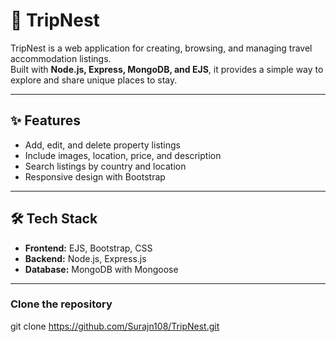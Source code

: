 # 🏡 TripNest

TripNest is a web application for creating, browsing, and managing travel accommodation listings.  
Built with **Node.js, Express, MongoDB, and EJS**, it provides a simple way to explore and share unique places to stay.

---

## ✨ Features
- Add, edit, and delete property listings  
- Include images, location, price, and description  
- Search listings by country and location  
- Responsive design with Bootstrap  

---

## 🛠️ Tech Stack
- **Frontend:** EJS, Bootstrap, CSS  
- **Backend:** Node.js, Express.js  
- **Database:** MongoDB with Mongoose  

---

### Clone the repository

git clone https://github.com/Surajn108/TripNest.git
